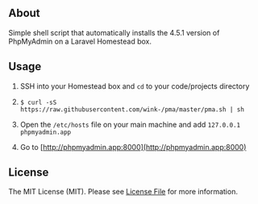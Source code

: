 ## About

Simple shell script that automatically installs the 4.5.1 version of PhpMyAdmin
on a Laravel Homestead box.

## Usage

1. SSH into your Homestead box and `cd` to your code/projects directory

2. `$ curl -sS https://raw.githubusercontent.com/wink-/pma/master/pma.sh | sh`

3. Open the `/etc/hosts` file on your main machine and add
```127.0.0.1  phpmyadmin.app```

4. Go to [http://phpmyadmin.app:8000](http://phpmyadmin.app:8000)

## License

The MIT License (MIT). Please see [License File](LICENSE.md) for more information.
